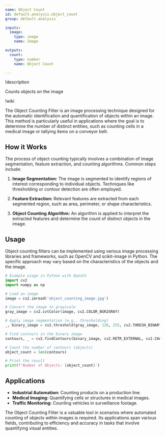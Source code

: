 ```yaml
---
name: Object Count
id: default.analysis.object_count
group: default.analysis

inputs:
  image:
    type: image
    name: Image

outputs:
  count:
    type: number
    name: Object Count

---
```


!description

Counts objects on the image

!wiki

The Object Counting Filter is an image processing technique designed for the automatic identification and quantification of objects within an image. This method is particularly useful in applications where the goal is to determine the number of distinct entities, such as counting cells in a medical image or tallying items on a conveyor belt.

## How it Works

The process of object counting typically involves a combination of image segmentation, feature extraction, and counting algorithms. Common steps include:

1. **Image Segmentation:** The image is segmented to identify regions of interest corresponding to individual objects. Techniques like thresholding or contour detection are often employed.

2. **Feature Extraction:** Relevant features are extracted from each segmented region, such as area, perimeter, or shape characteristics.

3. **Object Counting Algorithm:** An algorithm is applied to interpret the extracted features and determine the count of distinct objects in the image.

## Usage

Object counting filters can be implemented using various image processing libraries and frameworks, such as OpenCV and scikit-image in Python. The specific approach may vary based on the characteristics of the objects and the image.

```python
# Example usage in Python with OpenCV
import cv2
import numpy as np

# Load an image
image = cv2.imread('object_counting_image.jpg')

# Convert the image to grayscale
gray_image = cv2.cvtColor(image, cv2.COLOR_BGR2GRAY)

# Apply image segmentation (e.g., thresholding)
_, binary_image = cv2.threshold(gray_image, 128, 255, cv2.THRESH_BINARY)

# Find contours in the binary image
contours, _ = cv2.findContours(binary_image, cv2.RETR_EXTERNAL, cv2.CHAIN_APPROX_SIMPLE)

# Count the number of contours (objects)
object_count = len(contours)

# Print the result
print(f'Number of Objects: {object_count}')
```

## Applications

- **Industrial Automation:** Counting products on a production line.
- **Medical Imaging:** Quantifying cells or structures in medical images.
- **Traffic Monitoring:** Counting vehicles in surveillance footage.

The Object Counting Filter is a valuable tool in scenarios where automated counting of objects within images is required. Its applications span various fields, contributing to efficiency and accuracy in tasks that involve quantifying visual entities.
